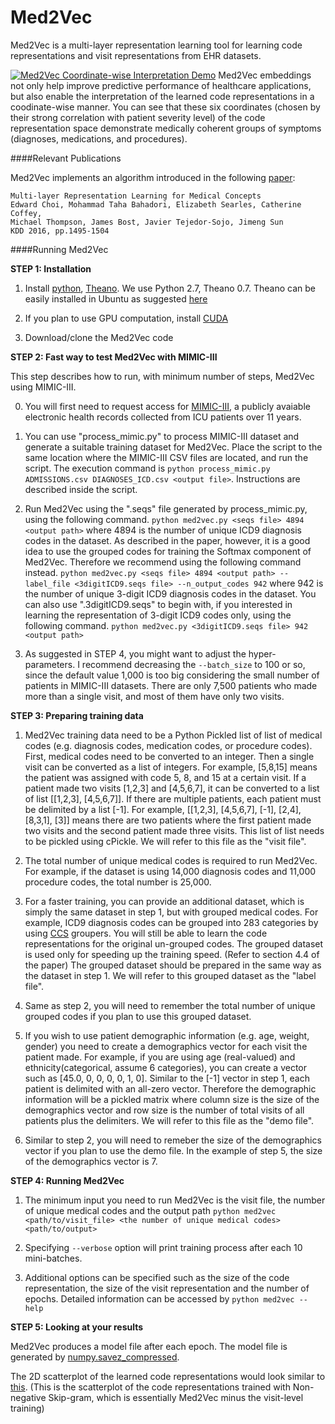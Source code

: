 Med2Vec
=========================================

Med2Vec is a multi-layer representation learning tool for learning code representations and visit representations from EHR datasets.

[![Med2Vec Coordinate-wise Interpretation Demo](http://www.cc.gatech.edu/~echoi48/images/med2vec_interpret.png)](https://youtu.be/UR_f2rmMJkk?t=2m34s "Med2Vec Coordinate-wise Interpretation Demo - Click to Watch!")
Med2Vec embeddings not only help improve predictive performance of healthcare applications, but also enable the interpretation of the learned code representations in a coodinate-wise manner. You can see that these six coordinates (chosen by their strong correlation with patient severity level) of the code representation space demonstrate medically coherent groups of symptoms (diagnoses, medications, and procedures). 

####Relevant Publications

Med2Vec implements an algorithm introduced in the following [paper](http://www.kdd.org/kdd2016/subtopic/view/multi-layer-representation-learning-for-medical-concepts):

    Multi-layer Representation Learning for Medical Concepts
	Edward Choi, Mohammad Taha Bahadori, Elizabeth Searles, Catherine Coffey, 
	Michael Thompson, James Bost, Javier Tejedor-Sojo, Jimeng Sun
	KDD 2016, pp.1495-1504

####Running Med2Vec

**STEP 1: Installation**  

1. Install [python](https://www.python.org/), [Theano](http://deeplearning.net/software/theano/index.html). We use Python 2.7, Theano 0.7. Theano can be easily installed in Ubuntu as suggested [here](http://deeplearning.net/software/theano/install_ubuntu.html#install-ubuntu)

2. If you plan to use GPU computation, install [CUDA](https://developer.nvidia.com/cuda-downloads)

3. Download/clone the Med2Vec code  

**STEP 2: Fast way to test Med2Vec with MIMIC-III**

This step describes how to run, with minimum number of steps, Med2Vec using MIMIC-III. 

0. You will first need to request access for [MIMIC-III](https://mimic.physionet.org/gettingstarted/access/), a publicly avaiable electronic health records collected from ICU patients over 11 years. 

1. You can use "process_mimic.py" to process MIMIC-III dataset and generate a suitable training dataset for Med2Vec.
Place the script to the same location where the MIMIC-III CSV files are located, and run the script. 
The execution command is `python process_mimic.py ADMISSIONS.csv DIAGNOSES_ICD.csv <output file>`.
Instructions are described inside the script. 

2. Run Med2Vec using the ".seqs" file generated by process_mimic.py, using the following command.
`python med2vec.py <seqs file> 4894 <output path>`
where 4894 is the number of unique ICD9 diagnosis codes in the dataset.
As described in the paper, however, it is a good idea to use the grouped codes for training the Softmax component of Med2Vec. Therefore we recommend using the following command instead.
`python med2vec.py <seqs file> 4894 <output path> --label_file <3digitICD9.seqs file> --n_output_codes 942`
where 942 is the number of unique 3-digit ICD9 diagnosis codes in the dataset.
You can also use ".3digitICD9.seqs" to begin with, if you interested in learning the representation of 3-digit ICD9 codes only, using the following command.
`python med2vec.py <3digitICD9.seqs file> 942 <output path>`

3. As suggested in STEP 4, you might want to adjust the hyper-parameters. 
I recommend decreasing the `--batch_size` to 100 or so, since the default value 1,000 is too big considering the small number of patients in MIMIC-III datasets. 
There are only 7,500 patients who made more than a single visit, and most of them have only two visits.

**STEP 3: Preparing training data**  

1. Med2Vec training data need to be a Python Pickled list of list of medical codes (e.g. diagnosis codes, medication codes, or procedure codes). 
First, medical codes need to be converted to an integer. Then a single visit can be converted as a list of integers. 
For example, [5,8,15] means the patient was assigned with code 5, 8, and 15 at a certain visit. 
If a patient made two visits [1,2,3] and [4,5,6,7], it can be converted to a list of list [[1,2,3], [4,5,6,7]]. 
If there are multiple patients, each patient must be delimited by a list [-1]. 
For example, [[1,2,3], [4,5,6,7], [-1], [2,4], [8,3,1], [3]] means there are two patients where the first patient made two visits and the second patient made three visits. 
This list of list needs to be pickled using cPickle. We will refer to this file as the "visit file".

2. The total number of unique medical codes is required to run Med2Vec. 
For example, if the dataset is using 14,000 diagnosis codes and 11,000 procedure codes, the total number is 25,000. 

3. For a faster training, you can provide an additional dataset, which is simply the same dataset in step 1, but with grouped medical codes. 
For example, ICD9 diagnosis codes can be grouped into 283 categories by using [CCS](https://www.hcup-us.ahrq.gov/toolssoftware/ccs/ccs.jsp) groupers. 
You will still be able to learn the code representations for the original un-grouped codes. 
The grouped dataset is used only for speeding up the training speed. (Refer to section 4.4 of the paper) 
The grouped dataset should be prepared in the same way as the dataset in step 1. We will refer to this grouped dataset as the "label file".

4. Same as step 2, you will need to remember the total number of unique grouped codes if you plan to use this grouped dataset.

5. If you wish to use patient demographic information (e.g. age, weight, gender) you need to create a demographics vector for each visit the patient made. 
For example, if you are using age (real-valued) and ethnicity(categorical, assume 6 categories), you can create a vector such as [45.0, 0, 0, 0, 0, 1, 0]. 
Similar to the [-1] vector in step 1, each patient is delimited with an all-zero vector. 
Therefore the demographic information will be a pickled matrix where column size is the size of the demographics vector and row size is the number of total visits of all patients plus the delimiters. 
We will refer to this file as the "demo file".

6. Similar to step 2, you will need to remeber the size of the demographics vector if you plan to use the demo file. 
In the example of step 5, the size of the demographics vector is 7.

**STEP 4: Running Med2Vec**  

1. The minimum input you need to run Med2Vec is the visit file, the number of unique medical codes and the output path
`python med2vec <path/to/visit_file> <the number of unique medical codes> <path/to/output>`  

2. Specifying `--verbose` option will print training process after each 10 mini-batches.

3. Additional options can be specified such as the size of the code representation, the size of the visit representation and the number of epochs. Detailed information can be accessed by `python med2vec --help`

**STEP 5: Looking at your results**  

Med2Vec produces a model file after each epoch. The model file is generated by [numpy.savez_compressed](http://docs.scipy.org/doc/numpy-1.10.1/reference/generated/numpy.savez_compressed.html).

The 2D scatterplot of the learned code representations would look similar to [this](http://www.cc.gatech.edu/~echoi48/scatterplot/nnsg_h200e49_category10.html).
(This is the scatterplot of the code representations trained with Non-negative Skip-gram, which is essentially Med2Vec minus the visit-level training)
